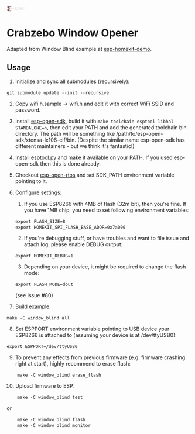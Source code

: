 <p align="left" width="60%">
    <img style="width:10% ;align:left" src="https://github.com/patripfr/crabzebo/blob/master/img/crabzebo.png"> 
</p>


# Crabzebo Window Opener
Adapted from Window Blind example at [esp-homekit-demo](https://github.com/maximkulkin/esp-homekit).

## Usage

1. Initialize and sync all submodules (recursively):
```shell
git submodule update --init --recursive
```
2. Copy wifi.h.sample -> wifi.h and edit it with correct WiFi SSID and password.
3. Install [esp-open-sdk](https://github.com/pfalcon/esp-open-sdk), build it with `make toolchain esptool libhal STANDALONE=n`, then edit your PATH and add the generated toolchain bin directory. The path will be something like /path/to/esp-open-sdk/xtensa-lx106-elf/bin. (Despite the similar name esp-open-sdk has different maintainers - but we think it's fantastic!)

4. Install [esptool.py](https://github.com/themadinventor/esptool) and make it available on your PATH. If you used esp-open-sdk then this is done already.
5. Checkout [esp-open-rtos](https://github.com/SuperHouse/esp-open-rtos) and set SDK_PATH environment variable pointing to it.
6. Configure settings:
    1. If you use ESP8266 with 4MB of flash (32m bit), then you're fine. If you have
1MB chip, you need to set following environment variables:
    ```shell
    export FLASH_SIZE=8
    export HOMEKIT_SPI_FLASH_BASE_ADDR=0x7a000
    ```
    2. If you're debugging stuff, or have troubles and want to file issue and attach log, please enable DEBUG output:
    ```shell
    export HOMEKIT_DEBUG=1
    ```
    3. Depending on your device, it might be required to change the flash mode:
    ```shell
    export FLASH_MODE=dout
    ```
    (see issue #80)
7. Build example:
```shell
make -C window_blind all
```
8. Set ESPPORT environment variable pointing to USB device your ESP8266 is attached
   to (assuming your device is at /dev/ttyUSB0):
```shell
export ESPPORT=/dev/ttyUSB0
```
9. To prevent any effects from previous firmware (e.g. firmware crashing right at
   start), highly recommend to erase flash:
```shell
    make -C window_blind erase_flash
```
10. Upload firmware to ESP:
```shell
    make -C window_blind test
```
  or
```shell
    make -C window_blind flash
    make -C window_blind monitor
```

